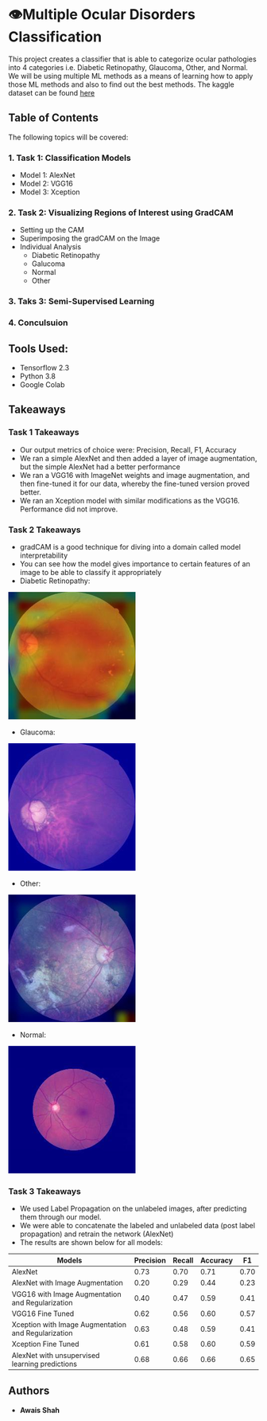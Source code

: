# :eye:Multiple Ocular Disorders Classification

This project creates a classifier that is able to categorize ocular pathologies into 4 categories i.e. Diabetic Retinopathy, Glaucoma, Other, and Normal. We will be using multiple ML methods as a means of learning how to apply those ML methods and also to find out the best methods. 
The kaggle dataset can be found [here]( https://www.kaggle.com/c/vietai-advance-course-retinal-disease-detection/overview)

## Table of Contents
The following topics will be covered:

### 1\. Task 1: Classification Models
  - Model 1: AlexNet
  - Model 2: VGG16
  - Model 3: Xception

### 2\. Task 2: Visualizing Regions of Interest using GradCAM
  - Setting up the CAM
  - Superimposing the gradCAM on the Image
  - Individual Analysis
    - Diabetic Retinopathy
    - Galucoma
    - Normal
    - Other
### 3\. Taks 3: Semi-Supervised Learning
### 4\. Conculsuion


## Tools Used:

* Tensorflow 2.3
* Python 3.8
* Google Colab

## Takeaways
### Task 1 Takeaways

* Our output metrics of choice were: Precision, Recall, F1, Accuracy
* We ran a simple AlexNet and then added a layer of image augmentation, but the simple AlexNet had a better performance
* We ran a VGG16 with ImageNet weights and image augmentation, and then fine-tuned it for our data, whereby the fine-tuned version proved better.
* We ran an Xception model with similar modifications as the VGG16. Performance did not improve.

### Task 2 Takeaways

* gradCAM is a good technique for diving into a domain called model interpretability
* You can see how the model gives importance to certain features of an image to be able to classify it appropriately
* Diabetic Retinopathy:  

![dr](https://github.com/AShahLab/MultipleOcularDisorders_CV/blob/main/Images/dr.jpg)  

* Glaucoma:  

![g](https://github.com/AShahLab/MultipleOcularDisorders_CV/blob/main/Images/glauc.jpg)  

* Other:  

![o](https://github.com/AShahLab/MultipleOcularDisorders_CV/blob/main/Images/other.jpg)  

* Normal:  

![n](https://github.com/AShahLab/MultipleOcularDisorders_CV/blob/main/Images/normal.jpg)

### Task 3 Takeaways

* We used Label Propagation on the unlabeled images, after predicting them through our model. 
* We were able to concatenate the labeled and unlabeled data (post label propagation) and retrain the network (AlexNet)
* The results are shown below for all models:  

|Models          | Precision|Recall|Accuracy   |F1    |
|------|-------|---------|-------------|----------|  
|AlexNet    |   0.73   |  0.70   |  0.71  |0.70   
|AlexNet with Image Augmentation|0.20|0.29|0.44|0.23 
|VGG16 with Image Augmentation and Regularization|     0.40  | 0.47 | 0.59 |0.41  
|VGG16 Fine Tuned|   0.62  |  0.56  |  0.60  | 0.57    
|Xception with Image Augmentation and Regularization|0.63 |0.48 |0.59 |0.41 |  
|Xception Fine Tuned| 0.61|0.58 |0.60 |0.59 |  
|AlexNet with unsupervised learning predictions|0.68|0.66|0.66|0.65|    


## Authors

* **Awais Shah** 

